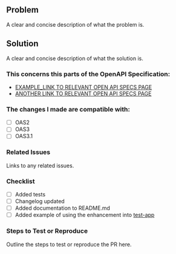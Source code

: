## Problem
A clear and concise description of what the problem is.

## Solution
A clear and concise description of what the solution is.

### This concerns this parts of the OpenAPI Specification:
* [EXAMPLE_LINK TO RELEVANT OPEN API SPECS PAGE](https://spec.openapis.org/oas/v3.1.0#data-types)
* [ANOTHER LINK TO RELEVANT OPEN API SPECS PAGE](https://spec.openapis.org/oas/v3.1.0#schema)

### The changes I made are compatible with:
- [ ] OAS2
- [ ] OAS3
- [ ] OAS3.1

### Related Issues
Links to any related issues.

### Checklist
- [ ] Added tests
- [ ] Changelog updated
- [ ] Added documentation to README.md
- [ ] Added example of using the enhancement into [test-app](https://github.com/rswag/rswag/tree/master/test-app)

### Steps to Test or Reproduce
Outline the steps to test or reproduce the PR here.
